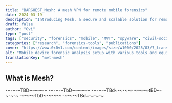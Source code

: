 ```yaml
---
title: "BARGHEST_Mesh: A mesh VPN for remote mobile forensics"
date: 2024-03-19
description: "Introducing Mesh, a secure and scalable solution for remote mobile forensic analysis that empowers civil society researchers to investigate spyware and malicious implants."
draft: false
author: "Ovi"
type: "post"
tags: ["security", "forensics", "mobile", "MVT", "spyware", "civil-society"]
categories: ["research", "forensics-tools", "publications"]
cover: "https://www.0x0v1.com/content/images/size/w1000/2025/03/7_transparent.png"
alt: "Mobile device forensic analysis setup with various tools and equipment."
translationKey: "mvt-mesh"
---
```


## What is Mesh?

-~-~-~TBD~-~-~-~
-~-~-~TbD~-~-~-~
-~-~-~TBd~-~-~-~
-~-~-~tBD~-~-~-~
-~-~-~TbD~-~-~-~
-~-~-~TBd~-~-~-~
